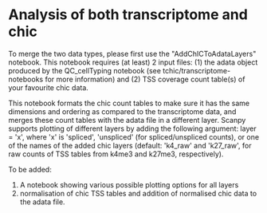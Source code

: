 # Analysis of both transcriptome and chic

To merge the two data types, please first use the "AddChICToAdataLayers" notebook. This notebook requires (at least) 2 input files: 
(1) the adata object produced by the QC_cellTyping notebook (see tchic/transcriptome-notebooks for more information) and 
(2) TSS coverage count table(s) of your favourite chic data.

This notebook formats the chic count tables to make sure it has the same dimensions and ordering as compared to the transcriptome data, and merges these count tables with the adata file in a different layer. 
Scanpy supports plotting of different layers by adding the following argument: layer = 'x', where 'x' is 'spliced', 'unspliced' (for spliced/unspliced counts), 
or one of the names of the added chic layers (default: 'k4_raw' and 'k27_raw', for raw counts of TSS tables from k4me3 and k27me3, respectively). 

To be added: 
1. A notebook showing various possible plotting options for all layers
2. normalisation of chic TSS tables and addition of normalised chic data to the adata file.
